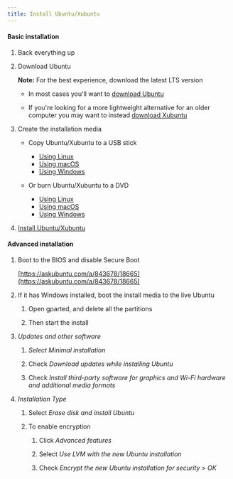 ```yaml
---
title: Install Ubuntu/Xubuntu
---
```


#### Basic installation

1. Back everything up

1. Download Ubuntu

   **Note:** For the best experience, download the latest LTS version

   - In most cases you'll want to [download Ubuntu](http://www.ubuntu.com/download/desktop)

   - If you're looking for a more lightweight alternative for an older computer you may want to instead [download Xubuntu](http://xubuntu.org/getxubuntu/)

1. Create the installation media

   - Copy Ubuntu/Xubuntu to a USB stick

     - [Using Linux](http://www.ubuntu.com/download/desktop/create-a-usb-stick-on-ubuntu)
     - [Using macOS](http://www.ubuntu.com/download/desktop/create-a-usb-stick-on-mac-osx)
     - [Using Windows](http://www.ubuntu.com/download/desktop/create-a-usb-stick-on-windows)

   - Or burn Ubuntu/Xubuntu to a DVD
     - [Using Linux](http://www.ubuntu.com/download/desktop/burn-a-dvd-on-ubuntu)
     - [Using macOS](http://www.ubuntu.com/download/desktop/burn-a-dvd-on-mac-osx)
     - [Using Windows](http://www.ubuntu.com/download/desktop/burn-a-dvd-on-windows)

1. [Install Ubuntu/Xubuntu](http://www.ubuntu.com/download/desktop/install-ubuntu-desktop)

#### Advanced installation

1. Boot to the BIOS and disable Secure Boot

   [https://askubuntu.com/a/843678/18665](https://askubuntu.com/a/843678/18665)

1. If it has Windows installed, boot the install media to the live Ubuntu

   1. Open gparted, and delete all the partitions

   1. Then start the install

1. _Updates and other software_

   1. _Select Minimal installation_

   1. Check _Download updates while installing Ubuntu_

   1. Check _Install third-party software for graphics and Wi-Fi hardware and additional media formats_

1. _Installation Type_

   1. Select _Erase disk and install Ubuntu_

   1. To enable encryption

      1. Click _Advanced features_

      1. Select _Use LVM with the new Ubuntu installation_

      1. Check _Encrypt the new Ubuntu installation for security_ > _OK_

